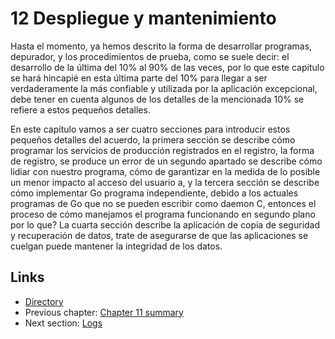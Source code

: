 # 12 Despliegue y mantenimiento
Hasta el momento, ya hemos descrito la forma de desarrollar programas, depurador, y los procedimientos de prueba, como se suele decir: el desarrollo de la última del 10% al 90% de las veces, por lo que este capítulo se hará hincapié en esta última parte del 10% para llegar a ser verdaderamente la más confiable y utilizada por la aplicación excepcional, debe tener en cuenta algunos de los detalles de la mencionada 10% se refiere a estos pequeños detalles.

En este capítulo vamos a ser cuatro secciones para introducir estos pequeños detalles del acuerdo, la primera sección se describe cómo programar los servicios de producción registrados en el registro, la forma de registro, se produce un error de un segundo apartado se describe cómo lidiar con nuestro programa, cómo de garantizar en la medida de lo posible un menor impacto al acceso del usuario a, y la tercera sección se describe cómo implementar Go programa independiente, debido a los actuales programas de Go que no se pueden escribir como daemon C, entonces el proceso de cómo manejamos el programa funcionando en segundo plano por lo que? La cuarta sección describe la aplicación de copia de seguridad y recuperación de datos, trate de asegurarse de que las aplicaciones se cuelgan puede mantener la integridad de los datos.

## Links

- [Directory](preface.md)
- Previous chapter: [Chapter 11 summary](11.4.md)
- Next section: [Logs](12.1.md)
